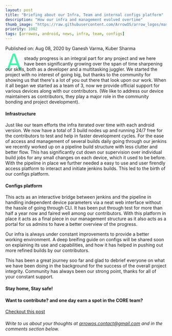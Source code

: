 ```yaml
---
layout: post
title: "Briefing about our Infra, Team and internal configs platform"
description: "How our infra and management evolved overtime"
thumb_image: "https://raw.githubusercontent.com/ArrowOS/arrow_logos/master/ArrowLogo-sky-transparent.png"
priority: 1002
tags: [arrowos, android, news, infra, team, configs]
---
```


Published on: Aug 08, 2020 by Ganesh Varma, Kuber Sharma<br>

<style type="text/css" media="Screen">
 .Dropcap {
  color: #42f5aa;
  float: left;
  font-size: 69px;
  line-height: 30px;
  padding-top: 4px;
  padding-right: 8px;
  padding-left: 3px;
}
</style>

<span class="Dropcap">A</span> steady progress is an integral part for any project and we here have been significantly growing over the span of time sharpening our skills, both as a developer and a multitasking juggler. We started the project with no interest of going big, but thanks to the community for showing us that there's a lot of you out there that look upon our work. When it all began we started as a team of 3, now we provide official support for various devices along with our contributors. (We like to address our device maintainers as contributors, they play a major role in the community bonding and project development).

#### Infrastructure <br>
Just like our team efforts the infra iterated over time with each android version. We now have a total of 3 build nodes up and running 24/7 free for the contributors to test and help in faster development cycles. For the ease of access and management of several builds daily going through our jenkins we recently worked up on a pipeline build structure with less clutter and better flow. This has significantly cut down our supervision over individual build jobs for any small changes on each device, which it used to be before. With the pipeline in place we further needed a easy to use and user firendly access platform to interact and initiate jenkins builds. This led to the birth of our configs platform.

#### Configs platform <br>
This acts as an interactive bridge between jenkins and the pipeline in handling independent device parameters via a neat web interface without the hassle of going through CLI. It has been put through test for more than half a year now and faired well among our contributors. With this platform in place it acts as a final piece in our management structure as it also acts as a portal for us admins to have a better overview of the progress.

Our infra is always under constant improvements to provide a better working environment. A deep breifing guide on configs will be shared soon on explaining its use and capabilities, and how it has helped in pushing out more refined builds by our contributors.

This has been a great journey soo far and glad to debrief everyone on what we have been doing in the background for the success of the overall project integrity. Community has always been our strong point, thanks for all of your constant support.

#### Stay home, Stay safe!

#### Want to contribute? and one day earn a spot in the CORE team? <br>

[Checkout this post](https://blog.arrowos.net/posts/apply-for-maintainership)

###### Write to us about your thoughts at <arrowos.contact@gmail.com> and in the comments section below. <br>